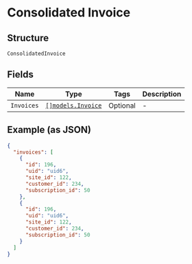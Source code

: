 
# Consolidated Invoice

## Structure

`ConsolidatedInvoice`

## Fields

| Name | Type | Tags | Description |
|  --- | --- | --- | --- |
| `Invoices` | [`[]models.Invoice`](../../doc/models/invoice.md) | Optional | - |

## Example (as JSON)

```json
{
  "invoices": [
    {
      "id": 196,
      "uid": "uid6",
      "site_id": 122,
      "customer_id": 234,
      "subscription_id": 50
    },
    {
      "id": 196,
      "uid": "uid6",
      "site_id": 122,
      "customer_id": 234,
      "subscription_id": 50
    }
  ]
}
```

